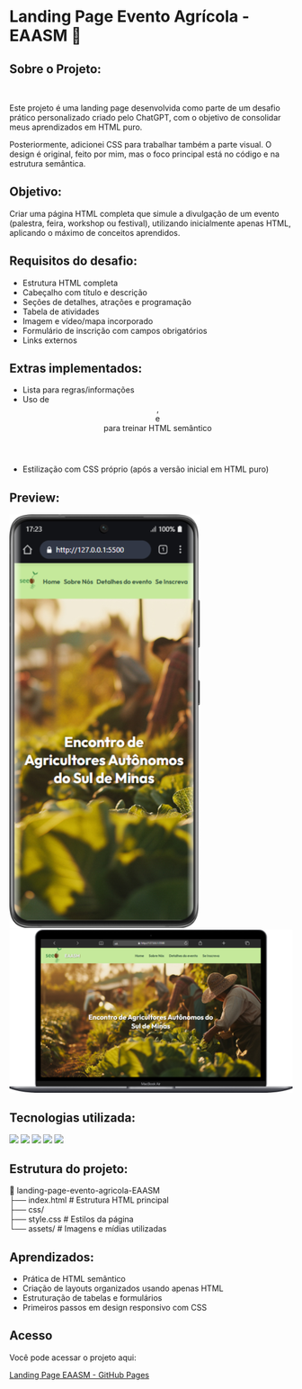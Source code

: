 <h1>Landing Page Evento Agrícola - EAASM 🌱</h1>

<h2>Sobre o Projeto:</h2>
<br>
<p>Este projeto é uma landing page desenvolvida como parte de um desafio prático personalizado criado pelo ChatGPT, com o objetivo de consolidar meus aprendizados em HTML puro.</p>
<p>Posteriormente, adicionei CSS para trabalhar também a parte visual. O design é original, feito por mim, mas o foco principal está no código e na estrutura semântica.</p>

<h2>Objetivo:</h2>

<p>Criar uma página HTML completa que simule a divulgação de um evento (palestra, feira, workshop ou festival), utilizando inicialmente apenas HTML, aplicando o máximo de conceitos aprendidos.</p>

<h2>Requisitos do desafio:</h2>
<ul>
<li>Estrutura HTML completa</li>
<li>Cabeçalho com título e descrição</li>
<li>Seções de detalhes, atrações e programação</li>
<li>Tabela de atividades</li>
<li>Imagem e vídeo/mapa incorporado</li>
<li>Formulário de inscrição com campos obrigatórios</li>
<li>Links externos</li>
</ul>

<h2>Extras implementados:</h2>
<ul>
<li>Lista para regras/informações</li>
<li>Uso de <header>, <footer> e <nav> para treinar HTML semântico</li>
<li>Estilização com CSS próprio (após a versão inicial em HTML puro)</li>
</ul>

<h2> Preview:</h2>
<img src = "./ativos/Galaxy-S21-Ultra-127.0.0.1.png">
<img src = "./ativos/Macbook-Air-127.0.0.1 (2).png">

<h2>Tecnologias utilizada:</h2>
<p>
<img src="https://img.shields.io/badge/html5-%23E34F26.svg?style=for-the-badge&logo=html5&logoColor=white">
<img src="https://img.shields.io/badge/css3-%231572B6.svg?style=for-the-badge&logo=css3&logoColor=white">
<img src="https://img.shields.io/badge/figma-%23F24E1E.svg?style=for-the-badge&logo=figma&logoColor=white">
<img src="https://img.shields.io/badge/github%20pages-121013?style=for-the-badge&logo=github&logoColor=white">
<img src="https://img.shields.io/badge/git-%23F05033.svg?style=for-the-badge&logo=git&logoColor=white">
</p>
<h2>Estrutura do projeto:</h2>
📁 landing-page-evento-agricola-EAASM <br>
├── index.html   # Estrutura HTML principal<br>
├── css/<br>
    ├── style.css  # Estilos da página <br>
└── assets/      # Imagens e mídias utilizadas <br>

<h2>Aprendizados:</h2>
<ul>
<li>Prática de HTML semântico</li>
<li>Criação de layouts organizados usando apenas HTML</li>
<li>Estruturação de tabelas e formulários</li>
<li>Primeiros passos em design responsivo com CSS</li>
</ul>

<h2>Acesso</h2>

<p>Você pode acessar o projeto aqui:</p>
<a href="https://kamaudev.github.io/landing-page-evento-agricola-EAASM/" target="_blanck">Landing Page EAASM - GitHub Pages</a>